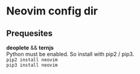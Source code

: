 # Neovim config dir


## Prequesites

**deoplete** && **ternjs**  
Python must be enabled. So install with pip2 / pip3.  
`pip2 install neovim`  
`pip3 install neovim`  
